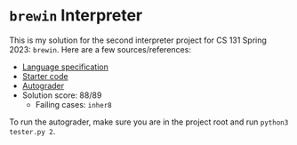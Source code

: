 # `brewin` Interpreter

This is my solution for the second interpreter project for CS 131 Spring 2023:
`brewin`. Here are a few sources/references:

- [Language
  specification](https://docs.google.com/document/d/1simlDMO0TK-YNDPYjkuU1C3fcaBpbIVYRaKD1pdqJj8/edit#)
- [Starter code](https://github.com/UCLA-CS-131/spring-23-project-starter)
- [Autograder](https://github.com/UCLA-CS-131/spring-23-autograder)
- Solution score: 88/89
  - Failing cases: `inher8`

To run the autograder, make sure you are in the project root and run `python3
tester.py 2`.
